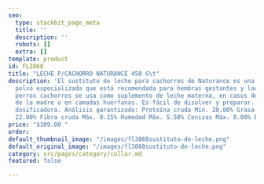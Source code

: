 ```yaml
---
seo:
  type: stackbit_page_meta
  title: ''
  description: ''
  robots: []
  extra: []
template: product
id: FL3868
title: "LECHE P/CACHORRO NATURANCE 450 G\t"
description: 'El sustituto de leche para cachorros de Naturance es una fórmula en
  polvo especializada que está recomendada para hembras gestantes y lactantes, en
  perros cachorros se usa como suplemento de leche materna, en casos de falta de producción
  de la madre o en camadas huérfanas. Es fácil de disolver y preparar. Incluye cuchara
  dosificadora. Análisis garantizado: Proteína cruda Mín. 20.00% Grasa cruda Mín.
  22.00% Fibra cruda Máx. 0.15% Humedad Máx. 5.50% Cenizas Máx. 8.00% ELN Mín. 44.35%'
price: "$109.00 "
order: 
default_thumbnail_image: "/images/fl3868sustituto-de-leche.png"
default_original_image: "/images/fl3868sustituto-de-leche.png"
category: src/pages/category/collar.md
featured: false

---
```

